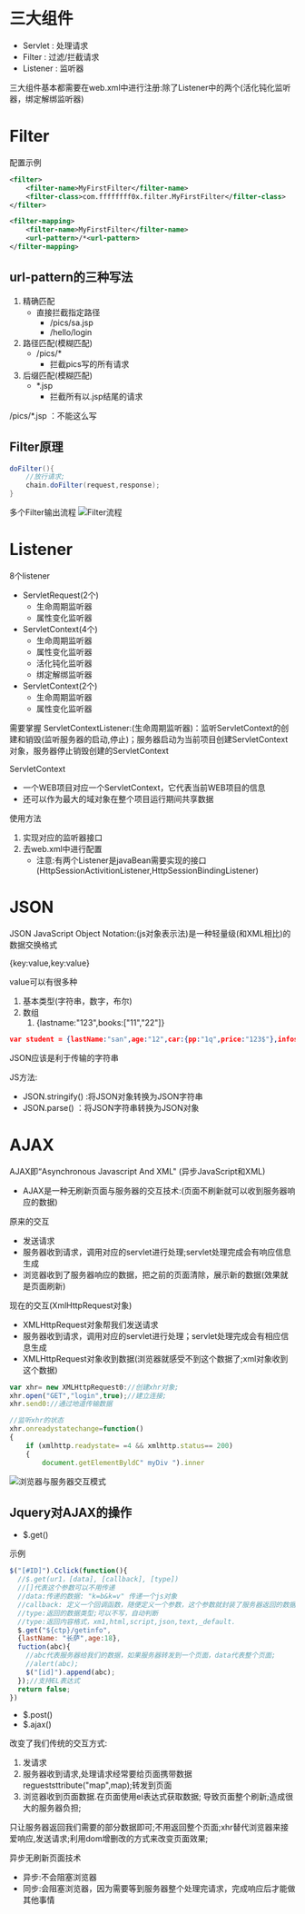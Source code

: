 # 三大组件
- Servlet : 处理请求
- Filter : 过滤/拦截请求
- Listener : 监听器

三大组件基本都需要在web.xml中进行注册:除了Listener中的两个(活化钝化监听器，绑定解绑监听器)

# Filter

配置示例
```xml
<filter>
    <filter-name>MyFirstFilter</filter-name>
    <filter-class>com.ffffffff0x.filter.MyFirstFilter</filter-class>
</filter>

<filter-mapping>
    <filter-name>MyFirstFilter</filter-name>
    <url-pattern>/*<url-pattern>
</filter-mapping>
```

## url-pattern的三种写法
1. 精确匹配
   - 直接拦截指定路径
     - /pics/sa.jsp  
     - /hello/login
2. 路径匹配(模糊匹配)
   - /pics/*
     - 拦截pics写的所有请求
3. 后缀匹配(模糊匹配)
   - *.jsp
     - 拦截所有以.jsp结尾的请求

/pics/*.jsp ：不能这么写

## Filter原理
```java
doFilter(){
    //放行请求;
    chain.doFilter(request,response);
}
```
多个Filter输出流程
![Filter流程](.\img\Filter流程.png)

# Listener
8个listener

- ServletRequest(2个)
  - 生命周期监听器
  - 属性变化监听器
- ServletContext(4个)
  - 生命周期监听器
  - 属性变化监听器
  - 活化钝化监听器
  - 绑定解绑监听器
- ServletContext(2个)
  - 生命周期监听器
  - 属性变化监听器

需要掌握 ServletContextListener:(生命周期监听器)：监听ServletContext的创建和销毁(监听服务器的启动,停止)；服务器启动为当前项目创建ServletContext对象，服务器停止销毁创建的ServletContext

ServletContext
- 一个WEB项目对应一个ServletContext，它代表当前WEB项目的信息
- 还可以作为最大的域对象在整个项目运行期间共享数据

使用方法
1. 实现对应的监听器接口
2. 去web.xml中进行配置
   - 注意:有两个Listener是javaBean需要实现的接口(HttpSessionActivitionListener,HttpSessionBindingListener)

# JSON
JSON JavaScript Object Notation:(js对象表示法)是一种轻量级(和XML相比)的数据交换格式

{key:value,key:value}

value可以有很多种
1. 基本类型(字符串，数字，布尔)
2. 数组
   1. {lastname:"123",books:["11","22"]}

```json
var student = {lastName:"san",age:"12",car:{pp:"1q",price:"123$"},infos:[{bookName:"qwe",price:"12"}]，19}
```

JSON应该是利于传输的字符串

JS方法:
- JSON.stringify() :将JSON对象转换为JSON字符串
- JSON.parse() ：将JSON字符串转换为JSON对象

# AJAX
AJAX即“Asynchronous Javascript And XML" (异步JavaScript和XML)
- AJAX是一种无刷新页面与服务器的交互技术:(页面不刷新就可以收到服务器响应的数据)

原来的交互

- 发送请求
- 服务器收到请求，调用对应的servlet进行处理;servlet处理完成会有响应信息生成
- 浏览器收到了服务器响应的数据，把之前的页面清除，展示新的数据(效果就是页面刷新)

现在的交互(XmlHttpRequest对象)

- XMLHttpRequest对象帮我们发送请求
- 服务器收到请求，调用对应的servlet进行处理；servlet处理完成会有相应信息生成
- XMLHttpRequest对象收到数据(浏览器就感受不到这个数据了;xml对象收到这个数据)

```js
var xhr= new XMLHttpRequest0://创建xhr对象;
xhr.open("GET","login",true);//建立连接;
xhr.send0://通过地道传输数据

//监听xhr的状态
xhr.onreadystatechange=function()
{
    if (xmlhttp.readystate= =4 && xmlhttp.status== 200)
    {
        document.getElementByldC" myDiv ").inner
```

![浏览器与服务器交互模式](img\浏览器与服务器交互模式x2.png)

## Jquery对AJAX的操作
- $.get()

示例
```js
$("[#ID]").Cclick(function(){
  //$.get(ur1，[data], [callback], [type])
  //[]代表这个参数可以不用传递
  //data:传递的数据: "k=b&k=v" 传递一个js对象
  //callback: 定义一个回调函数，随便定义一个参数，这个参数就封装了服务器返回的数据
  //type:返回的数据类型;可以不写，自动判断
  //type:返回内容格式，xm1,html,script,json,text,_default. 
  $.get("${ctp}/getinfo",
  {lastName: "长萨",age:18},
  fuction(abc){
    //abc代表服务器给我们的数据，如果服务器转发到一个页面，data代表整个页面;
    //alert(abc);
    $("[id]").append(abc);
  });//支持EL表达式
  return false;
})
```
- $.post()
- $.ajax()

改变了我们传统的交互方式:

1. 发请求
2. 服务器收到请求,处理请求经常要给页面携带数据 regueststtribute("map",map);转发到页面
3. 浏览器收到页面数据.在页面使用el表达式获取数据;
导致页面整个刷新;造成很大的服务器负担;

只让服务器返回我们需要的部分数据即可;不用返回整个页面;xhr替代浏览器来接爱响应,发送请求;利用dom增删改的方式来改变页面效果;

异步无刷新页面技术

- 异步:不会阻塞浏览器
- 同步:会阻塞浏览器，因为需要等到服务器整个处理完请求，完成响应后才能做其他事情


